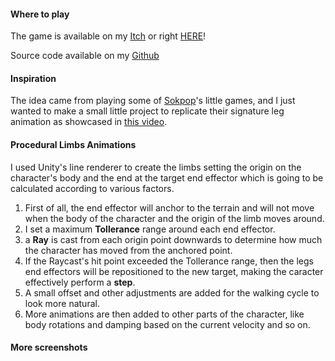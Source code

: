 #### Where to play

The game is available on my [Itch](https://zyhu.itch.io/fwogame) or right [HERE](https://zyhu.me/fwogame)!

Source code available on my [Github](https://github.com/ZhengYiHu/Fwogame)

#### Inspiration

The idea came from playing some of [Sokpop](https://sokpop.co/)'s little games, and I just wanted to make a small little project to replicate their signature leg animation as showcased in [this video](https://www.youtube.com/watch?v=2LbKuQsODHg).


#### Procedural Limbs Animations

I used Unity's line renderer to create the limbs setting the origin on the character's body and the end at the target end effector which is going to be calculated according to various factors.

1. First of all, the end effector will anchor to the terrain and will not move when the body of the character and the origin of the limb moves around.
2. I set a maximum **Tollerance** range around each end effector.
3. a **Ray** is cast from each origin point downwards to determine how much the character has moved from the anchored point.
4. If the Raycast's hit point exceeded the Tollerance range, then the legs end effectors will be repositioned to the new target, making the caracter effectively perform a **step**.
5. A small offset and other adjustments are added for the walking cycle to look more natural.
6. More animations are then added to other parts of the character, like body rotations and damping based on the current velocity and so on.

#### More screenshots
